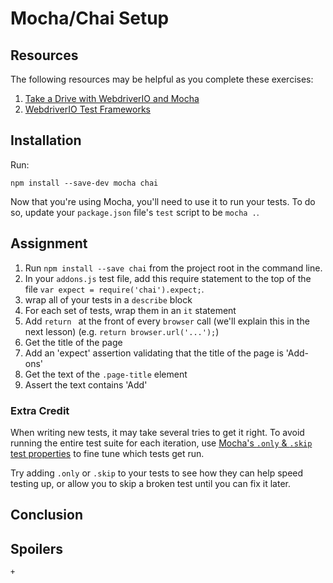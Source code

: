 # Mocha/Chai Setup

## Resources

The following resources may be helpful as you complete these exercises:

1. [Take a Drive with WebdriverIO and Mocha](http://blog.kevinlamping.com/take-a-drive-with-webdriverio-and-mocha/)
2. [WebdriverIO Test Frameworks](http://webdriver.io/guide/testrunner/frameworks.html)

## Installation

Run:
```
npm install --save-dev mocha chai
```

Now that you're using Mocha, you'll need to use it to run your tests. To do so, update your `package.json` file's `test` script to be `mocha .`.

## Assignment

1. Run `npm install --save chai` from the project root in the command line.
1. In your `addons.js` test file, add this require statement to the top of the file `var expect = require('chai').expect;`.
1. wrap all of your tests in a `describe` block
1. For each set of tests, wrap them in an `it` statement
1. Add `return ` at the front of every `browser` call (we'll explain this in the next lesson) (e.g. `return browser.url('...');`)
1. Get the title of the page
1. Add an 'expect' assertion validating that the title of the page is 'Add-ons'
1. Get the text of the `.page-title` element
1. Assert the text contains 'Add'

### Extra Credit

When writing new tests, it may take several tries to get it right. To avoid running the entire test suite for each iteration, use [Mocha's `.only` & `.skip` test properties](https://mochajs.org/#exclusive-tests) to fine tune which tests get run.

Try adding `.only` or `.skip` to your tests to see how they can help speed testing up, or allow you to skip a broken test until you can fix it later.

## Conclusion

## Spoilers

    + 
